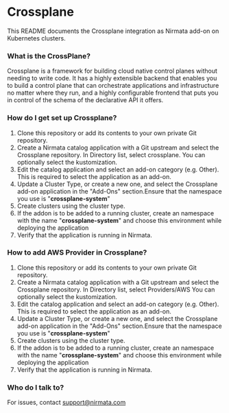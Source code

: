 # Crossplane
This README documents the Crossplane integration as Nirmata add-on on Kubernetes clusters.

### What is the CrossPlane?
Crossplane is a framework for building cloud native control planes without needing to write code. It has a highly extensible backend that enables you to build a control plane that can orchestrate applications and infrastructure no matter where they run, and a highly configurable frontend that puts you in control of the schema of the declarative API it offers.

### How do I get set up Crossplane?
1. Clone this repository or add its contents to your own private Git repository.
2. Create a Nirmata catalog application with a Git upstream and select the Crossplane repository. In Directory list, select crossplane. You can optionally select the kustomization.
3. Edit the catalog application and select an add-on category (e.g. Other). This is required to select the application as an add-on.
4. Update a Cluster Type, or create a new one, and select the Crossplane add-on application in the "Add-Ons" section.Ensure that the namespace you use is "**crossplane-system**"
5. Create clusters using the cluster type.
6. If the addon is to be added to a running cluster, create an namespace with the name "**crossplane-system**" and choose this environment while deploying the application
7. Verify that the application is running in Nirmata. 

### How to add AWS Provider in Crossplane?
1. Clone this repository or add its contents to your own private Git repository.
2. Create a Nirmata catalog application with a Git upstream and select the Crossplane repository. In Directory list, select Providers/AWS You can optionally select the kustomization.
3. Edit the catalog application and select an add-on category (e.g. Other). This is required to select the application as an add-on.
4. Update a Cluster Type, or create a new one, and select the Crossplane add-on application in the "Add-Ons" section.Ensure that the namespace you use is "**crossplane-system**"
5. Create clusters using the cluster type.
6. If the addon is to be added to a running cluster, create an namespace with the name "**crossplane-system**" and choose this environment while deploying the application
7. Verify that the application is running in Nirmata.

### Who do I talk to?
For issues, contact support@nirmata.com

